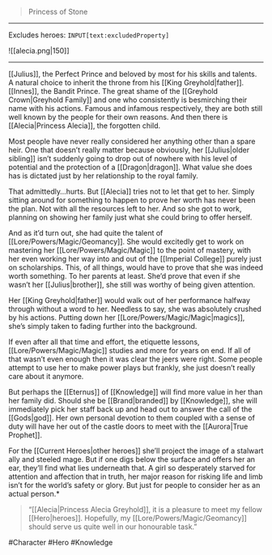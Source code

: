 >Princess of Stone
---

Excludes heroes: `INPUT[text:excludedProperty]`

![[alecia.png|150]]

---
[[Julius]], the Perfect Prince and beloved by most for his skills and talents. A natural choice to inherit the throne from his [[King Greyhold|father]]. [[Innes]], the Bandit Prince. The great shame of the [[Greyhold Crown|Greyhold Family]] and one who consistently is besmirching their name with his actions. Famous and infamous respectively, they are both still well known by the people for their own reasons. And then there is [[Alecia|Princess Alecia]], the forgotten child.

Most people have never really considered her anything other than a spare heir. One that doesn’t really matter because obviously, her [[Julius|older sibling]] isn’t suddenly going to drop out of nowhere with his level of potential and the protection of a [[Dragon|dragon]]. What value she does has is dictated just by her relationship to the royal family.

That admittedly…hurts. But [[Alecia]] tries not to let that get to her. Simply sitting around for something to happen to prove her worth has never been the plan. Not with all the resources left to her. And so she got to work, planning on showing her family just what she could bring to offer herself.

And as it’d turn out, she had quite the talent of [[Lore/Powers/Magic/Geomancy]]. She would excitedly get to work on mastering her [[Lore/Powers/Magic/Magic]] to the point of mastery, with her even working her way into and out of the [[Imperial College]] purely just on scholarships. This, of all things, would have to prove that she was indeed worth something. To her parents at least. She’d prove that even if she wasn’t her [[Julius|brother]], she still was worthy of being given attention.

Her [[King Greyhold|father]] would walk out of her performance halfway through without a word to her. Needless to say, she was absolutely crushed by his actions. Putting down her [[Lore/Powers/Magic/Magic|magics]], she’s simply taken to fading further into the background. 

If even after all that time and effort, the etiquette lessons, [[Lore/Powers/Magic/Magic]] studies and more for years on end. If all of that wasn’t even enough then it was clear the jeers were right. Some people attempt to use her to make power plays but frankly, she just doesn’t really care about it anymore.

But perhaps the [[Eternus]] of [[Knowledge]] will find more value in her than her family did. Should she be [[Brand|branded]] by [[Knowledge]], she will immediately pick her staff back up and head out to answer the call of the [[Gods|god]]. Her own personal devotion to them coupled with a sense of duty will have her out of the castle doors to meet with the [[Aurora|True Prophet]].

For the [[Current Heroes|other heroes]] she’ll project the image of a stalwart ally and steeled mage. But if one digs below the surface and offers her an ear, they’ll find what lies underneath that. A girl so desperately starved for attention and affection that in truth, her major reason for risking life and limb isn’t for the world’s safety or glory. But just for people to consider her as an actual person.*

>“[[Alecia|Princess Alecia Greyhold]], it is a pleasure to meet my fellow [[Hero|heroes]]. Hopefully, my [[Lore/Powers/Magic/Geomancy]] should serve us quite well in our honourable task.”

#Character #Hero #Knowledge